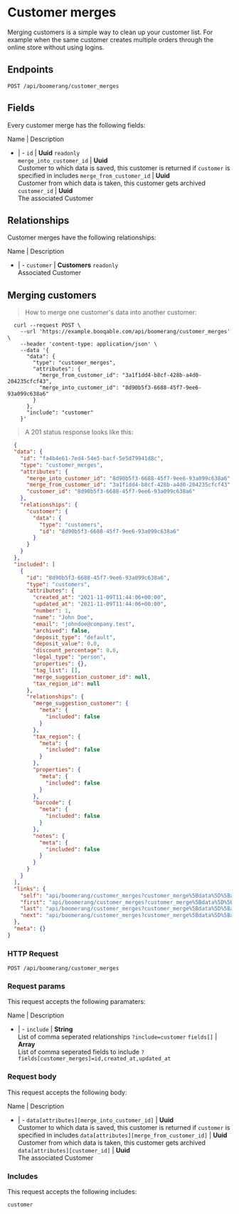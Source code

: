 # Customer merges

Merging customers is a simple way to clean up your customer list. For example when the same customer creates multiple orders through the online store without using logins.

## Endpoints
`POST /api/boomerang/customer_merges`

## Fields
Every customer merge has the following fields:

Name | Description
- | -
`id` | **Uuid** `readonly`<br>
`merge_into_customer_id` | **Uuid**<br>Customer to which data is saved, this customer is returned if `customer` is specified in includes
`merge_from_customer_id` | **Uuid**<br>Customer from which data is taken, this customer gets archived
`customer_id` | **Uuid**<br>The associated Customer


## Relationships
Customer merges have the following relationships:

Name | Description
- | -
`customer` | **Customers** `readonly`<br>Associated Customer


## Merging customers



> How to merge one customer's data into another customer:

```shell
  curl --request POST \
    --url 'https://example.booqable.com/api/boomerang/customer_merges' \
    --header 'content-type: application/json' \
    --data '{
      "data": {
        "type": "customer_merges",
        "attributes": {
          "merge_from_customer_id": "3a1f1dd4-b8cf-428b-a4d0-204235cfcf43",
          "merge_into_customer_id": "8d90b5f3-6688-45f7-9ee6-93a099c638a6"
        }
      },
      "include": "customer"
    }'
```

> A 201 status response looks like this:

```json
  {
  "data": {
    "id": "fa4b4e61-7ed4-54e5-bacf-5e5d79941d8c",
    "type": "customer_merges",
    "attributes": {
      "merge_into_customer_id": "8d90b5f3-6688-45f7-9ee6-93a099c638a6",
      "merge_from_customer_id": "3a1f1dd4-b8cf-428b-a4d0-204235cfcf43",
      "customer_id": "8d90b5f3-6688-45f7-9ee6-93a099c638a6"
    },
    "relationships": {
      "customer": {
        "data": {
          "type": "customers",
          "id": "8d90b5f3-6688-45f7-9ee6-93a099c638a6"
        }
      }
    }
  },
  "included": [
    {
      "id": "8d90b5f3-6688-45f7-9ee6-93a099c638a6",
      "type": "customers",
      "attributes": {
        "created_at": "2021-11-09T11:44:06+00:00",
        "updated_at": "2021-11-09T11:44:06+00:00",
        "number": 1,
        "name": "John Doe",
        "email": "johndoe@company.test",
        "archived": false,
        "deposit_type": "default",
        "deposit_value": 0.0,
        "discount_percentage": 0.0,
        "legal_type": "person",
        "properties": {},
        "tag_list": [],
        "merge_suggestion_customer_id": null,
        "tax_region_id": null
      },
      "relationships": {
        "merge_suggestion_customer": {
          "meta": {
            "included": false
          }
        },
        "tax_region": {
          "meta": {
            "included": false
          }
        },
        "properties": {
          "meta": {
            "included": false
          }
        },
        "barcode": {
          "meta": {
            "included": false
          }
        },
        "notes": {
          "meta": {
            "included": false
          }
        }
      }
    }
  ],
  "links": {
    "self": "api/boomerang/customer_merges?customer_merge%5Bdata%5D%5Battributes%5D%5Bmerge_from_customer_id%5D=3a1f1dd4-b8cf-428b-a4d0-204235cfcf43&customer_merge%5Bdata%5D%5Battributes%5D%5Bmerge_into_customer_id%5D=8d90b5f3-6688-45f7-9ee6-93a099c638a6&customer_merge%5Bdata%5D%5Btype%5D=customer_merges&customer_merge%5Binclude%5D=customer&data%5Battributes%5D%5Bmerge_from_customer_id%5D=3a1f1dd4-b8cf-428b-a4d0-204235cfcf43&data%5Battributes%5D%5Bmerge_into_customer_id%5D=8d90b5f3-6688-45f7-9ee6-93a099c638a6&data%5Btype%5D=customer_merges&include=customer&page%5Bnumber%5D=1&page%5Bsize%5D=25",
    "first": "api/boomerang/customer_merges?customer_merge%5Bdata%5D%5Battributes%5D%5Bmerge_from_customer_id%5D=3a1f1dd4-b8cf-428b-a4d0-204235cfcf43&customer_merge%5Bdata%5D%5Battributes%5D%5Bmerge_into_customer_id%5D=8d90b5f3-6688-45f7-9ee6-93a099c638a6&customer_merge%5Bdata%5D%5Btype%5D=customer_merges&customer_merge%5Binclude%5D=customer&data%5Battributes%5D%5Bmerge_from_customer_id%5D=3a1f1dd4-b8cf-428b-a4d0-204235cfcf43&data%5Battributes%5D%5Bmerge_into_customer_id%5D=8d90b5f3-6688-45f7-9ee6-93a099c638a6&data%5Btype%5D=customer_merges&include=customer&page%5Bnumber%5D=1&page%5Bsize%5D=25",
    "last": "api/boomerang/customer_merges?customer_merge%5Bdata%5D%5Battributes%5D%5Bmerge_from_customer_id%5D=3a1f1dd4-b8cf-428b-a4d0-204235cfcf43&customer_merge%5Bdata%5D%5Battributes%5D%5Bmerge_into_customer_id%5D=8d90b5f3-6688-45f7-9ee6-93a099c638a6&customer_merge%5Bdata%5D%5Btype%5D=customer_merges&customer_merge%5Binclude%5D=customer&data%5Battributes%5D%5Bmerge_from_customer_id%5D=3a1f1dd4-b8cf-428b-a4d0-204235cfcf43&data%5Battributes%5D%5Bmerge_into_customer_id%5D=8d90b5f3-6688-45f7-9ee6-93a099c638a6&data%5Btype%5D=customer_merges&include=customer&page%5Bnumber%5D=&page%5Bsize%5D=25",
    "next": "api/boomerang/customer_merges?customer_merge%5Bdata%5D%5Battributes%5D%5Bmerge_from_customer_id%5D=3a1f1dd4-b8cf-428b-a4d0-204235cfcf43&customer_merge%5Bdata%5D%5Battributes%5D%5Bmerge_into_customer_id%5D=8d90b5f3-6688-45f7-9ee6-93a099c638a6&customer_merge%5Bdata%5D%5Btype%5D=customer_merges&customer_merge%5Binclude%5D=customer&data%5Battributes%5D%5Bmerge_from_customer_id%5D=3a1f1dd4-b8cf-428b-a4d0-204235cfcf43&data%5Battributes%5D%5Bmerge_into_customer_id%5D=8d90b5f3-6688-45f7-9ee6-93a099c638a6&data%5Btype%5D=customer_merges&include=customer&page%5Bnumber%5D=2&page%5Bsize%5D=25"
  },
  "meta": {}
}
```

### HTTP Request

`POST /api/boomerang/customer_merges`

### Request params

This request accepts the following paramaters:

Name | Description
- | -
`include` | **String**<br>List of comma seperated relationships `?include=customer`
`fields[]` | **Array**<br>List of comma seperated fields to include `?fields[customer_merges]=id,created_at,updated_at`


### Request body

This request accepts the following body:

Name | Description
- | -
`data[attributes][merge_into_customer_id]` | **Uuid**<br>Customer to which data is saved, this customer is returned if `customer` is specified in includes
`data[attributes][merge_from_customer_id]` | **Uuid**<br>Customer from which data is taken, this customer gets archived
`data[attributes][customer_id]` | **Uuid**<br>The associated Customer


### Includes

This request accepts the following includes:

`customer`





